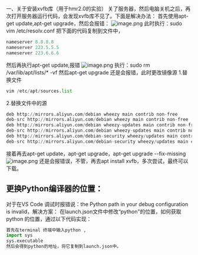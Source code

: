 一、关于安装xvfb库（用于hmr2.0的实验）
关了服务器，然后电脑关机之后，再次打开服务器运行代码，会发现xvfb库不见了。下面是解决办法：
首先使用apt-get update,apt-get upgrade，然后会报错：
![image.png](https://cdn.nlark.com/yuque/0/2022/png/22838017/1658071114162-d6ada401-f7af-4600-a36a-f46391df1808.png#averageHue=%23f9f7f5&clientId=u0f244e5c-224b-4&from=paste&height=167&id=u9e4e1765&originHeight=333&originWidth=1865&originalType=binary&ratio=1&rotation=0&showTitle=false&size=271014&status=done&style=none&taskId=u19e9b899-7711-45fd-8d7c-7b37078eb3f&title=&width=932.5)
此时执行：sudo vim /etc/resolv.conf
把下面的代码复制到文件中，
```python
nameserver 8.8.8.8
nameserver 223.5.5.5
nameserver 223.6.6.6
```
然后再执行apt-get update,报错
![image.png](https://cdn.nlark.com/yuque/0/2022/png/22838017/1658071261629-6c4f17dd-65c8-47af-8da1-623f138b787a.png#averageHue=%23f7f4f0&clientId=u0f244e5c-224b-4&from=paste&height=93&id=u2d8145b9&originHeight=185&originWidth=1564&originalType=binary&ratio=1&rotation=0&showTitle=false&size=180468&status=done&style=none&taskId=u64182913-1127-4164-92ec-9763fe6655b&title=&width=782)
执行：sudo rm /var/lib/apt/lists/* -vf
然后apt-get upgrade 还是会报错，此时更改镜像源
1.替换文件
```python
vim /etc/apt/sources.list
```
2.替换文件中的源
```python
deb http://mirrors.aliyun.com/debian wheezy main contrib non-free  
deb-src http://mirrors.aliyun.com/debian wheezy main contrib non-free  
deb http://mirrors.aliyun.com/debian wheezy-updates main contrib non-free  
deb-src http://mirrors.aliyun.com/debian wheezy-updates main contrib non-free  
deb http://mirrors.aliyun.com/debian-security wheezy/updates main contrib non-free  
deb-src http://mirrors.aliyun.com/debian-security wheezy/updates main contrib non-free
```
接着再去apt-get update，apt-get upgrade，apt-get upgrade --fix-missing
![image.png](https://cdn.nlark.com/yuque/0/2022/png/22838017/1658071669570-e614c9b9-38af-4ce8-a27c-5d12c3153c17.png#averageHue=%23f8f6f4&clientId=u0f244e5c-224b-4&from=paste&height=231&id=u416e93ac&originHeight=461&originWidth=1907&originalType=binary&ratio=1&rotation=0&showTitle=false&size=326302&status=done&style=none&taskId=u7dc6d1ef-7e8d-4404-8793-d6c871ac404&title=&width=953.5)
还是会报错误，不管，再去apt install xvfb，多次尝试，最终可以下载。
## 更换Python编译器的位置：
对于在VS Code 调试时报错说：the Python path in your debug configuration is invalid，解决方案：
在launch.json文件中修改“python"的位置，如何获取python 的位置，通过以下代码实现：
```python
首先在terminal 终端中输入python ,
import sys
sys.executable
然后会得到python的地址，将它复制到launch.json中。
```

